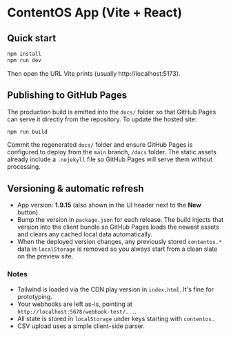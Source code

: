 # ContentOS App (Vite + React)

## Quick start
```bash
npm install
npm run dev
```

Then open the URL Vite prints (usually http://localhost:5173).

## Publishing to GitHub Pages
The production build is emitted into the `docs/` folder so that GitHub Pages can serve it directly from the repository. To update the hosted site:

```bash
npm run build
```

Commit the regenerated `docs/` folder and ensure GitHub Pages is configured to deploy from the `main` branch, `/docs` folder. The static assets already include a `.nojekyll` file so GitHub Pages will serve them without processing.

## Versioning & automatic refresh

- App version: **1.9.15** (also shown in the UI header next to the **New** button).
- Bump the version in `package.json` for each release. The build injects that version into the client bundle so GitHub Pages loads the newest assets and clears any cached local data automatically.
- When the deployed version changes, any previously stored `contentos.*` data in `localStorage` is removed so you always start from a clean slate on the preview site.

### Notes
- Tailwind is loaded via the CDN play version in `index.html`. It's fine for prototyping.
- Your webhooks are left as-is, pointing at `http://localhost:5678/webhook-test/...`.
- All state is stored in `localStorage` under keys starting with `contentos.`
- CSV upload uses a simple client-side parser.
